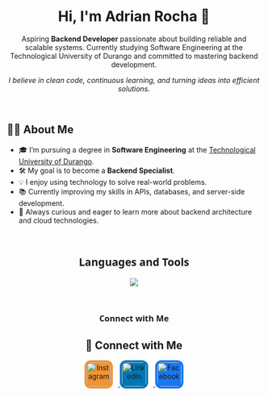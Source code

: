 <h1 align="center">Hi, I'm Adrian Rocha 👋</h1>

<p align="center">
  Aspiring <strong>Backend Developer</strong> passionate about building reliable and scalable systems.  
  Currently studying Software Engineering at the Technological University of Durango and committed to mastering backend development.
</p>

<p align="center">
  <em>I believe in clean code, continuous learning, and turning ideas into efficient solutions.</em>
</p>

<br>

## 👨‍💻 About Me

- 🎓 I’m pursuing a degree in **Software Engineering** at the <a href="https://utdurango.edu.mx/" target="_blank">Technological University of Durango</a>.
- 🛠️ My goal is to become a **Backend Specialist**.
- 💡 I enjoy using technology to solve real-world problems.
- 📚 Currently improving my skills in APIs, databases, and server-side development.
- 🚀 Always curious and eager to learn more about backend architecture and cloud technologies.

<br>

<h2 align="center" style="font-family: 'Segoe UI', Tahoma, Geneva, Verdana, sans-serif;">Languages and Tools</h2>

<p align="center">
  <img src="https://skillicons.dev/icons?i=js,ts,react,nodejs,express,django,py,html,css,tailwind,nextjs,figma,git,vscode,mongodb,postgres,aws,firebase,mysql,notion,npm,postman&perline=7" />
</p>

<br>

<h3 align="center" style="font-family: 'Segoe UI', Tahoma, Geneva, Verdana, sans-serif;">Connect with Me</h2>

<p align="center">
<h2 align="center">🤝 Connect with Me</h2>

<p align="center">
  <a href="https://www.instagram.com/adrian_roc6" target="_blank">
    <img src="https://skillicons.dev/icons?i=instagram" alt="Instagram" width="48" height="48" style="border-radius: 12px; background-color: #f09433; padding: 4px; margin-right: 10px;" />
  </a>
  <a href="https://www.linkedin.com/in/adrian-rocha-169715318" target="_blank">
    <img src="https://skillicons.dev/icons?i=linkedin" alt="LinkedIn" width="48" height="48" style="border-radius: 12px; background-color: #0077b5; padding: 4px; margin-right: 10px;" />
  </a>
  <a href="https://www.facebook.com/profile.php?id=61559059545867" target="_blank">
    <img src="https://skillicons.dev/icons?i=facebook" alt="Facebook" width="48" height="48" style="border-radius: 12px; background-color: #1877f2; padding: 4px;" />
  </a>
</p>

</p>
